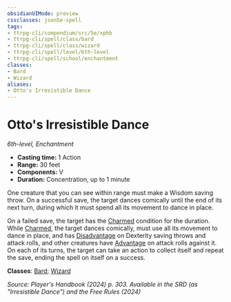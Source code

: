 ```yaml
---
obsidianUIMode: preview
cssclasses: json5e-spell
tags:
- ttrpg-cli/compendium/src/5e/xphb
- ttrpg-cli/spell/class/bard
- ttrpg-cli/spell/class/wizard
- ttrpg-cli/spell/level/6th-level
- ttrpg-cli/spell/school/enchantment
classes:
- Bard
- Wizard
aliases:
- Otto's Irresistible Dance
---
```

# Otto's Irresistible Dance
*6th-level, Enchantment*  


- **Casting time:** 1 Action
- **Range:** 30 feet
- **Components:** V
- **Duration:** Concentration, up to 1 minute

One creature that you can see within range must make a Wisdom saving throw. On a successful save, the target dances comically until the end of its next turn, during which it must spend all its movement to dance in place.

On a failed save, the target has the [Charmed](/3-Mechanics/CLI/conditions.md#Charmed) condition for the duration. While [Charmed](/3-Mechanics/CLI/conditions.md#Charmed), the target dances comically, must use all its movement to dance in place, and has [Disadvantage](/3-Mechanics/CLI/variant-rules/disadvantage-xphb.md) on Dexterity saving throws and attack rolls, and other creatures have [Advantage](/3-Mechanics/CLI/variant-rules/advantage-xphb.md) on attack rolls against it. On each of its turns, the target can take an action to collect itself and repeat the save, ending the spell on itself on a success.

**Classes**: [Bard](/3-Mechanics/CLI/lists/list-spells-classes-bard.md); [Wizard](/3-Mechanics/CLI/lists/list-spells-classes-wizard.md)

*Source: Player's Handbook (2024) p. 303. Available in the <span title='Systems Reference Document (5.2)'>SRD</span> (as "Irresistible Dance") and the Free Rules (2024)*